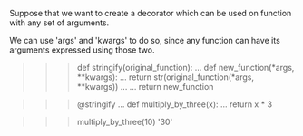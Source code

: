 Suppose that we want to create a decorator which can be used on function with any set of arguments.

We can use 'args' and 'kwargs' to do so, since any function can have its arguments expressed using those two.

>>> def stringify(original_function):
...     def new_function(*args, **kwargs):
...         return str(original_function(*args, **kwargs))
...
...     return new_function

>>> @stringify
... def multiply_by_three(x):
...     return x * 3

>>> multiply_by_three(10)
'30'
